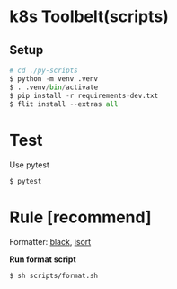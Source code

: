 # k8s Toolbelt(scripts)

## Setup
```python
# cd ./py-scripts
$ python -m venv .venv
$ . .venv/bin/activate
$ pip install -r requirements-dev.txt
$ flit install --extras all
```

# Test
Use pytest
```
$ pytest
```

# Rule [recommend]
Formatter: [black](https://black.readthedocs.io/en/stable/), [isort](https://github.com/PyCQA/isort)

**Run format script**
```bash
$ sh scripts/format.sh
```

